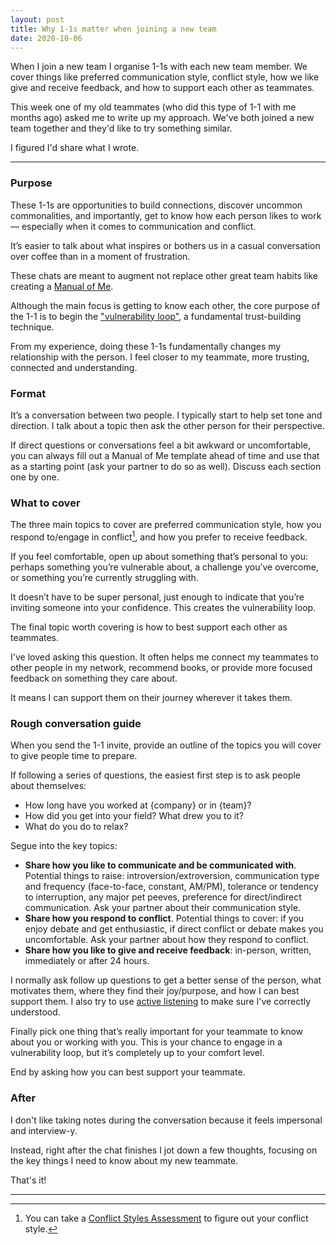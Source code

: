 ```yaml
---
layout: post
title: Why 1-1s matter when joining a new team
date: 2020-10-06
---
```


When I join a new team I organise 1-1s with each new team member. We cover things like preferred communication style, conflict style, how we like give and receive feedback, and how to support each other as teammates.

This week one of my old teammates (who did this type of 1-1 with me months ago) asked me to write up my approach. We've both joined a new team together and they'd like to try something similar. 

I figured I'd share what I wrote.

------------------------------------------
### Purpose
 
These 1-1s are opportunities to build connections, discover uncommon commonalities, and importantly, get to know how each person likes to work –– especially when it comes to communication and conflict.

It’s easier to talk about what inspires or bothers us in a casual conversation over coffee than in a moment of frustration.

These chats are meant to augment not replace other great team habits like creating a [Manual of Me](https://www.manualof.me).

Although the main focus is getting to know each other, the core purpose of the 1-1 is to begin the ["vulnerability loop"](https://ideas.ted.com/how-showing-vulnerability-helps-build-a-stronger-team/), a fundamental trust-building technique.

From my experience, doing these 1-1s fundamentally changes my relationship with the person. I feel closer to my teammate, more trusting, connected and understanding.

### Format

It’s a conversation between two people. I typically start to help set tone and direction. I talk about a topic then ask the other person for their perspective. 

If direct questions or conversations feel a bit awkward or uncomfortable, you can always fill out a Manual of Me template ahead of time and use that as a starting point (ask your partner to do so as well). Discuss each section one by one.

### What to cover
The three main topics to cover are preferred communication style, how you respond to/engage in conflict[^1], and how you prefer to receive feedback.

If you feel comfortable, open up about something that’s personal to you: perhaps something you’re vulnerable about, a challenge you’ve overcome, or something you’re currently struggling with. 

It doesn’t have to be super personal, just enough to indicate that you’re inviting someone into your confidence. This creates the vulnerability loop.

The final topic worth covering is how to best support each other as teammates. 

I've loved asking this question. It often helps me connect my teammates to other people in my network, recommend books, or provide more focused feedback on something they care about. 

It means I can support them on their journey wherever it takes them.

### Rough conversation guide

When you send the 1-1 invite, provide an outline of the topics you will cover to give people time to prepare.

If following a series of questions, the easiest first step is to ask people about themselves: 

* How long have you worked at {company} or in {team}? 
* How did you get into your field? What drew you to it?
* What do you do to relax? 

Segue into the key topics:
* **Share how you like to communicate and be communicated with**. Potential things to raise: introversion/extroversion, communication type and frequency (face-to-face, constant, AM/PM), tolerance or tendency to interruption, any major pet peeves, preference for direct/indirect communication. Ask your partner about their communication style.
* **Share how you respond to conflict**. Potential things to cover: if you enjoy debate and get enthusiastic, if direct conflict or debate makes you uncomfortable. Ask your partner about how they respond to conflict.
* **Share how you like to give and receive feedback**: in-person, written, immediately or after 24 hours.

I normally ask follow up questions to get a better sense of the person, what motivates them, where they find their joy/purpose, and how I can best support them. I also try to use [active listening](https://www.thebalancecareers.com/active-listening-skills-with-examples-2059684) to make sure I've correctly understood.

Finally pick one thing that’s really important for your teammate to know about you or working with you. This is your chance to engage in a vulnerability loop, but it’s completely up to your comfort level.

End by asking how you can best support your teammate.

### After

I don't like taking notes during the conversation because it feels impersonal and interview-y. 

Instead, right after the chat finishes I jot down a few thoughts, focusing on the key things I need to know about my new teammate.

That's it!

---------------------------------------------------

[^1]: You can take a [Conflict Styles Assessment](https://www.usip.org/public-education/students/conflict-styles-assessment) to figure out your conflict style.
